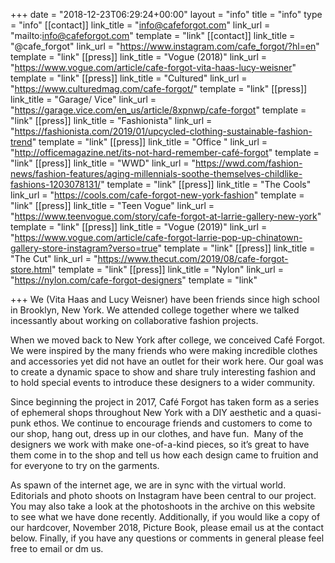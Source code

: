 +++
date = "2018-12-23T06:29:24+00:00"
layout = "info"
title = "info"
type = "info"
[[contact]]
link_title = "info@cafeforgot.com"
link_url = "mailto:info@cafeforgot.com"
template = "link"
[[contact]]
link_title = "@cafe_forgot"
link_url = "https://www.instagram.com/cafe_forgot/?hl=en"
template = "link"
[[press]]
link_title = "Vogue (2018)"
link_url = "https://www.vogue.com/article/cafe-forgot-vita-haas-lucy-weisner"
template = "link"
[[press]]
link_title = "Cultured"
link_url = "https://www.culturedmag.com/cafe-forgot/"
template = "link"
[[press]]
link_title = "Garage/ Vice"
link_url = "https://garage.vice.com/en_us/article/8xpnwp/cafe-forgot"
template = "link"
[[press]]
link_title = "Fashionista"
link_url = "https://fashionista.com/2019/01/upcycled-clothing-sustainable-fashion-trend"
template = "link"
[[press]]
link_title = "Office "
link_url = "http://officemagazine.net/its-not-hard-remember-café-forgot"
template = "link"
[[press]]
link_title = "WWD"
link_url = "https://wwd.com/fashion-news/fashion-features/aging-millennials-soothe-themselves-childlike-fashions-1203078131/"
template = "link"
[[press]]
link_title = "The Cools"
link_url = "https://cools.com/cafe-forgot-new-york-fashion"
template = "link"
[[press]]
link_title = "Teen Vogue"
link_url = "https://www.teenvogue.com/story/cafe-forgot-at-larrie-gallery-new-york"
template = "link"
[[press]]
link_title = "Vogue (2019)"
link_url = "https://www.vogue.com/article/cafe-forgot-larrie-pop-up-chinatown-gallery-store-instagram?verso=true"
template = "link"
[[press]]
link_title = "The Cut"
link_url = "https://www.thecut.com/2019/08/cafe-forgot-store.html"
template = "link"
[[press]]
link_title = "Nylon"
link_url = "https://nylon.com/cafe-forgot-designers"
template = "link"

+++
We (Vita Haas and Lucy Weisner) have been friends since high school in Brooklyn, New York. We attended college together where we talked incessantly about working on collaborative fashion projects.

  
When we moved back to New York after college, we conceived Café Forgot. We were inspired by the many friends who were making incredible clothes and accessories yet did not have an outlet for their work here. Our goal was to create a dynamic space to show and share truly interesting fashion and to hold special events to introduce these designers to a wider community. 

  
Since beginning the project in 2017, Café Forgot has taken form as a series of ephemeral shops throughout New York with a DIY aesthetic and a quasi-punk ethos. We continue to encourage friends and customers to come to our shop, hang out, dress up in our clothes, and have fun.  Many of the designers we work with make one-of-a-kind pieces, so it’s great to have them come in to the shop and tell us how each design came to fruition and for everyone to try on the garments. 

  
As spawn of the internet age, we are in sync with the virtual world. Editorials and photo shoots on Instagram have been central to our project. You may also take a look at the photoshoots in the archive on this website to see what we have done recently. Additionally, if you would like a copy of our hardcover, November 2018, Picture Book, please email us at the contact below. Finally, if you have any questions or comments in general please feel free to email or dm us.